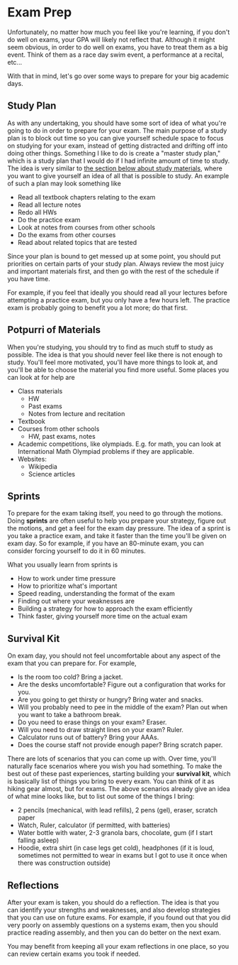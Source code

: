 # Exam Prep

Unfortunately, no matter how much you feel like you're learning, if you don't do
well on exams, your GPA will likely not reflect that. Although it might seem obvious,
in order to do well on exams, you have to treat them as a big event. Think of them as
a race day swim event, a performance at a recital, etc...

With that in mind, let's go over some ways to prepare for your big academic days.

## Study Plan

As with any undertaking, you should have some sort of idea of what you're going to
do in order to prepare for your exam. The main purpose of a study plan is to
block out time so you can give yourself schedule space to focus on studying
for your exam, instead of getting distracted and drifting off into doing other things. Something I like to do is create a "master study plan," which is a study plan that I would do if I had infinite amount of time to study. The idea is very similar to [the section below about study materials](#potpurri-of-materials), where you want to give yourself an idea of all that is possible to study. An example of such a plan may look something like

- Read all textbook chapters relating to the exam
- Read all lecture notes
- Redo all HWs
- Do the practice exam
- Look at notes from courses from other schools
- Do the exams from other courses
- Read about related topics that are tested

Since your plan is bound to get messed up at some point, you should put priorities on
certain parts of your study plan. Always review the most juicy and important materials first,
and then go with the rest of the schedule if you have time.

For example, if you feel that ideally you should read all your lectures
before attempting a practice exam, but you only have a few hours left.
The practice exam is probably going to benefit you a lot more; do that first.

## Potpurri of Materials

When you're studying, you should try to find as much stuff to study as possible. The idea is that you should never feel like there is not enough to study.
You'll feel more motivated, you'll have more things to look at, and you'll be able to choose the material you find more useful. Some places you can look at for help are

- Class materials
  - HW
  - Past exams
  - Notes from lecture and recitation
- Textbook
- Courses from other schools
  - HW, past exams, notes
- Academic competitions, like olympiads. E.g. for math, you can look at International Math Olympiad problems if they are applicable.
- Websites:
  - Wikipedia
  - Science articles

## Sprints

To prepare for the exam taking itself, you need to go through the motions. Doing **sprints** are often useful to help you prepare your strategy, figure out the motions, and get a feel for the exam day pressure. The idea of a sprint is you take a practice exam, and take it faster than the time you'll be given on exam day. So for example, if you have an 80-minute exam, you can consider forcing yourself to do it in 60 minutes.

What you usually learn from sprints is

- How to work under time pressure
- How to prioritize what's important
- Speed reading, understanding the format of the exam
- Finding out where your weaknesses are
- Building a strategy for how to approach the exam efficiently
- Think faster, giving yourself more time on the actual exam

## Survival Kit

On exam day, you should not feel uncomfortable about any aspect of the exam that you can prepare for.
For example,

- Is the room too cold? Bring a jacket.
- Are the desks uncomfortable? Figure out a configuration that works for you.
- Are you going to get thirsty or hungry? Bring water and snacks.
- Will you probably need to pee in the middle of the exam? Plan out when you want to take a bathroom break.
- Do you need to erase things on your exam? Eraser.
- Will you need to draw straight lines on your exam? Ruler.
- Calculator runs out of battery? Bring your AAAs.
- Does the course staff not provide enough paper? Bring scratch paper.

There are lots of scenarios that you can come up with. Over time, you'll naturally face scenarios where
you wish you had something. To make the best out of these past experiences, starting building your
**survival kit**, which is basically list of things you bring to every exam. You can think of it as hiking
gear almost, but for exams. The above scenarios already give an idea of what mine looks like, but to list
out some of the things I bring:

- 2 pencils (mechanical, with lead refills), 2 pens (gel), eraser, scratch paper
- Watch, Ruler, calculator (if permitted, with batteries)
- Water bottle with water, 2-3 granola bars, chocolate, gum (if I start falling asleep)
- Hoodie, extra shirt (in case legs get cold), headphones (if it is loud, sometimes not permitted to wear in exams but I got to use it once when there was construction outside)

## Reflections

After your exam is taken, you should do a reflection. The idea is that you can identify your strengths and weaknesses, and also develop strategies that you can use on future exams. For example, if you found out that you did very poorly on assembly questions on a systems exam, then you should practice reading assembly, and then you can do better on the next exam.

You may benefit from keeping all your exam reflections in one place, so you can review certain exams you took if needed.